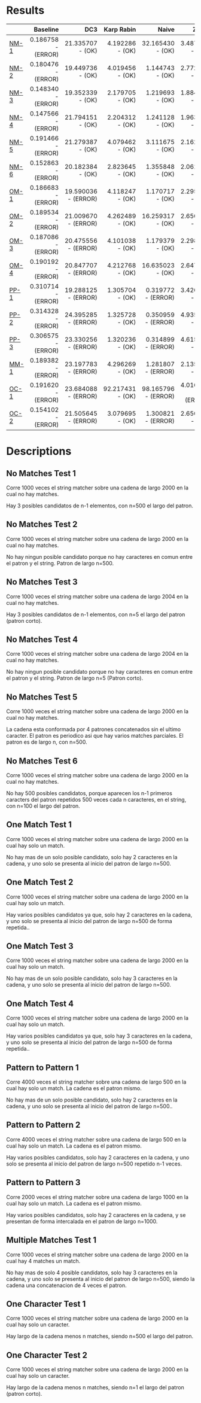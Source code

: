 # Results 

 | |Baseline|DC3|Karp Rabin|Naive|Z Box|
|:---|---:|---:|---:|---:|---:|
|[NM-1](#no-matches-test-1)|0.186758 - (ERROR)|21.335707 - (OK)|4.192286 - (OK)|32.165430 - (OK)|3.487413 - (OK)|
|[NM-2](#no-matches-test-2)|0.180476 - (ERROR)|19.449736 - (OK)|4.019456 - (OK)|1.144743 - (OK)|2.772528 - (OK)|
|[NM-3](#no-matches-test-3)|0.148340 - (ERROR)|19.352339 - (OK)|2.179705 - (OK)|1.219693 - (OK)|1.884732 - (OK)|
|[NM-4](#no-matches-test-4)|0.147566 - (ERROR)|21.794151 - (OK)|2.204312 - (OK)|1.241128 - (OK)|1.963224 - (OK)|
|[NM-5](#no-matches-test-5)|0.191466 - (ERROR)|21.279387 - (OK)|4.079462 - (OK)|3.111675 - (OK)|2.162703 - (OK)|
|[NM-6](#no-matches-test-6)|0.152863 - (ERROR)|20.182384 - (OK)|2.823645 - (OK)|1.355848 - (OK)|2.061800 - (OK)|
|[OM-1](#one-match-test-1)|0.186683 - (ERROR)|19.590036 - (ERROR)|4.118247 - (OK)|1.170717 - (OK)|2.295819 - (OK)|
|[OM-2](#one-match-test-2)|0.189534 - (ERROR)|21.009670 - (ERROR)|4.262489 - (OK)|16.259317 - (OK)|2.650312 - (OK)|
|[OM-3](#one-match-test-3)|0.187086 - (ERROR)|20.475556 - (ERROR)|4.101038 - (OK)|1.179379 - (OK)|2.298370 - (OK)|
|[OM-4](#one-match-test-4)|0.190192 - (ERROR)|20.847707 - (ERROR)|4.212768 - (OK)|16.635023 - (OK)|2.647501 - (OK)|
|[PP-1](#pattern-to-pattern-1)|0.310714 - (ERROR)|19.288125 - (ERROR)|1.305704 - (OK)|0.319772 - (ERROR)|3.426662 - (OK)|
|[PP-2](#pattern-to-pattern-2)|0.314328 - (ERROR)|24.395285 - (ERROR)|1.325728 - (OK)|0.350959 - (ERROR)|4.935707 - (OK)|
|[PP-3](#pattern-to-pattern-3)|0.306575 - (ERROR)|23.330256 - (ERROR)|1.320236 - (OK)|0.314899 - (ERROR)|4.615034 - (OK)|
|[MM-1](#multiple-matches-test-1)|0.189382 - (ERROR)|23.197783 - (ERROR)|4.296269 - (OK)|1.281807 - (ERROR)|2.135392 - (OK)|
|[OC-1](#one-character-test-1)|0.191620 - (ERROR)|23.684088 - (ERROR)|92.217431 - (OK)|98.165796 - (ERROR)|4.016784 - (ERROR)|
|[OC-2](#one-character-test-2)|0.154102 - (ERROR)|21.505645 - (ERROR)|3.079695 - (OK)|1.300821 - (ERROR)|2.650254 - (OK)|
# Descriptions 

## No Matches Test 1 

 
Corre 1000 veces el string matcher sobre una cadena de largo 2000 en la cual no hay matches.

Hay 3 posibles candidatos de n-1 elementos, con n=500 el largo del patron.
                
## No Matches Test 2 

 
Corre 1000 veces el string matcher sobre una cadena de largo 2000 en la cual no hay matches.

No hay ningun posible candidato porque no hay caracteres en comun entre el patron y el string. Patron de largo n=500.
                
## No Matches Test 3 

 
Corre 1000 veces el string matcher sobre una cadena de largo 2004 en la cual no hay matches.

Hay 3 posibles candidatos de n-1 elementos, con n=5 el largo del patron (patron corto).
                
## No Matches Test 4 

 
Corre 1000 veces el string matcher sobre una cadena de largo 2004 en la cual no hay matches.

No hay ningun posible candidato porque no hay caracteres en comun entre el patron y el string. Patron de largo n=5 (Patron corto).
                
## No Matches Test 5 

 
Corre 1000 veces el string matcher sobre una cadena de largo 2000 en la cual no hay matches.

La cadena esta conformada por 4 patrones concatenados sin el ultimo caracter. El patron es periodico asi que hay varios matches parciales.
El patron es de largo n, con n=500.
                
## No Matches Test 6 

 
Corre 1000 veces el string matcher sobre una cadena de largo 2000 en la cual no hay matches.

No hay 500 posibles candidatos, porque aparecen los n-1 primeros caracters del patron repetidos 500 veces cada n caracteres,
en el string, con n=100 el largo del patron.
                
## One Match Test 1 

 
Corre 1000 veces el string matcher sobre una cadena de largo 2000 en la cual hay solo un match.

No hay mas de un solo posible candidato, solo hay 2 caracteres en la cadena, y uno solo se presenta al inicio del
patron de largo n=500.
                
## One Match Test 2 

 
Corre 1000 veces el string matcher sobre una cadena de largo 2000 en la cual hay solo un match.

Hay varios posibles candidatos ya que, solo hay 2 caracteres en la cadena, y uno solo se presenta al inicio del
patron de largo n=500 de forma repetida..
                
## One Match Test 3 

 
Corre 1000 veces el string matcher sobre una cadena de largo 2000 en la cual hay solo un match.

No hay mas de un solo posible candidato, solo hay 3 caracteres en la cadena, y uno solo se presenta al inicio del
patron de largo n=500.
                
## One Match Test 4 

 
Corre 1000 veces el string matcher sobre una cadena de largo 2000 en la cual hay solo un match.

Hay varios posibles candidatos ya que, solo hay 3 caracteres en la cadena, y uno solo se presenta al inicio del
patron de largo n=500 de forma repetida..
                
## Pattern to Pattern 1 

 
Corre 4000 veces el string matcher sobre una cadena de largo 500 en la cual hay solo un match. La cadena es el patron mismo.

No hay mas de un solo posible candidato, solo hay 2 caracteres en la cadena, y uno solo se presenta al inicio del
patron de largo n=500..
                
## Pattern to Pattern 2 

 
Corre 4000 veces el string matcher sobre una cadena de largo 500 en la cual hay solo un match. La cadena es el patron mismo.

Hay varios posibles candidatos, solo hay 2 caracteres en la cadena, y uno solo se presenta al inicio del
patron de largo n=500 repetido n-1 veces.
                
## Pattern to Pattern 3 

 
Corre 2000 veces el string matcher sobre una cadena de largo 1000 en la cual hay solo un match. La cadena es el patron mismo.

Hay varios posibles candidatos, solo hay 2 caracteres en la cadena, y se presentan de forma intercalada
en el patron de largo n=1000.
                
## Multiple Matches Test 1 

 
Corre 1000 veces el string matcher sobre una cadena de largo 2000 en la cual hay 4 matches un match.

No hay mas de solo 4 posible candidatos, solo hay 3 caracteres en la cadena, y uno solo se presenta al inicio del
patron de largo n=500, siendo la cadena una concatenacion de 4 veces el patron.
                
## One Character Test 1 

 
Corre 1000 veces el string matcher sobre una cadena de largo 2000 en la cual hay solo un caracter.

Hay largo de la cadena menos n matches, siendo n=500 el largo del patron.
                
## One Character Test 2 

 
Corre 1000 veces el string matcher sobre una cadena de largo 2000 en la cual hay solo un caracter.

Hay largo de la cadena menos n matches, siendo n=1 el largo del patron (patron corto).
                
